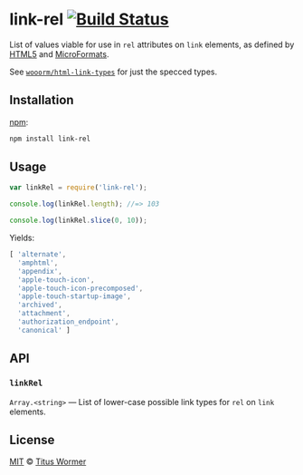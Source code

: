 # link-rel [![Build Status][build-badge]][build-page]

List of values viable for use in `rel` attributes on `link`
elements, as defined by [HTML5][spec] and [MicroFormats][extensions].

See [`wooorm/html-link-types`][html-link-types] for just the specced
types.

## Installation

[npm][]:

```bash
npm install link-rel
```

## Usage

```javascript
var linkRel = require('link-rel');

console.log(linkRel.length); //=> 103

console.log(linkRel.slice(0, 10));
```

Yields:

```js
[ 'alternate',
  'amphtml',
  'appendix',
  'apple-touch-icon',
  'apple-touch-icon-precomposed',
  'apple-touch-startup-image',
  'archived',
  'attachment',
  'authorization_endpoint',
  'canonical' ]
```

## API

### `linkRel`

`Array.<string>` — List of lower-case possible link types for `rel`
on `link` elements.

## License

[MIT][license] © [Titus Wormer][author]

<!-- Definition -->

[build-badge]: https://img.shields.io/travis/wooorm/link-rel.svg

[build-page]: https://travis-ci.org/wooorm/link-rel

[npm]: https://docs.npmjs.com/cli/install

[license]: LICENSE

[author]: http://wooorm.com

[spec]: https://html.spec.whatwg.org/#linkTypes

[extensions]: http://microformats.org/wiki/existing-rel-values#HTML5_link_type_extensions

[html-link-types]: https://github.com/wooorm/html-link-types
